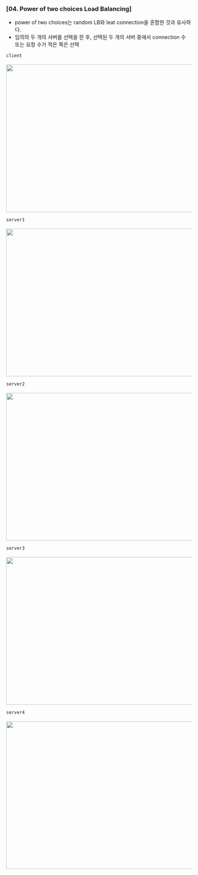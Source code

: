 ### [04. Power of two choices Load Balancing]
- power of two choices는 random LB와 leat connection을 혼합한 것과 유사하다.
- 임의의 두 개의 서버를 선택을 한 후, 선택된 두 개의 서버 중에서 connection 수 또는 요청 수가 적은 쪽은 선택

`client` <br/><br/>
<img src="https://github.com/user-attachments/assets/95f7e01c-e326-4e72-9a3f-4acf7e824d5c" width="600" height="400"/>


`server1` <br/><br/>
<img src="https://github.com/user-attachments/assets/fd373f72-d887-4a5c-8782-cd17019c0edd" width="600" height="400"/>


`server2` <br/><br/>
<img src="https://github.com/user-attachments/assets/9f345842-9262-4eae-9ab4-575692008183" width="600" height="400"/>


`server3` <br/><br/>
<img src="https://github.com/user-attachments/assets/466abf00-023d-47c4-a2f2-f47f9e144cac" width="600" height="400"/>

`server4` <br/><br/>
<img src="https://github.com/user-attachments/assets/3328a07a-2809-47f1-bcef-7393303cc2bc" width="600" height="400"/>
